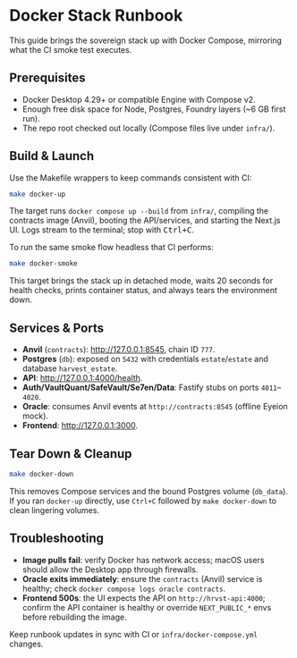 # Docker Stack Runbook

This guide brings the sovereign stack up with Docker Compose, mirroring what the CI smoke test executes.

## Prerequisites
- Docker Desktop 4.29+ or compatible Engine with Compose v2.
- Enough free disk space for Node, Postgres, Foundry layers (~6 GB first run).
- The repo root checked out locally (Compose files live under `infra/`).

## Build & Launch
Use the Makefile wrappers to keep commands consistent with CI:

```bash
make docker-up
```

The target runs `docker compose up --build` from `infra/`, compiling the contracts image (Anvil), booting the API/services, and starting the Next.js UI. Logs stream to the terminal; stop with <kbd>Ctrl+C</kbd>.

To run the same smoke flow headless that CI performs:

```bash
make docker-smoke
```

This target brings the stack up in detached mode, waits 20 seconds for health checks, prints container status, and always tears the environment down.

## Services & Ports
- **Anvil** (`contracts`): http://127.0.0.1:8545, chain ID `777`.
- **Postgres** (`db`): exposed on `5432` with credentials `estate`/`estate` and database `harvest_estate`.
- **API**: http://127.0.0.1:4000/health.
- **Auth/VaultQuant/SafeVault/Se7en/Data**: Fastify stubs on ports `4011`–`4020`.
- **Oracle**: consumes Anvil events at `http://contracts:8545` (offline Eyeion mock).
- **Frontend**: http://127.0.0.1:3000.

## Tear Down & Cleanup
```bash
make docker-down
```

This removes Compose services and the bound Postgres volume (`db_data`). If you ran `docker-up` directly, use `Ctrl+C` followed by `make docker-down` to clean lingering volumes.

## Troubleshooting
- **Image pulls fail**: verify Docker has network access; macOS users should allow the Desktop app through firewalls.
- **Oracle exits immediately**: ensure the `contracts` (Anvil) service is healthy; check `docker compose logs oracle contracts`.
- **Frontend 500s**: the UI expects the API on `http://hrvst-api:4000`; confirm the API container is healthy or override `NEXT_PUBLIC_*` envs before rebuilding the image.

Keep runbook updates in sync with CI or `infra/docker-compose.yml` changes.
